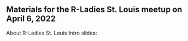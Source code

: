 ## Materials for the R-Ladies St. Louis meetup on April 6, 2022

About R-Ladies St. Louis Intro slides:
